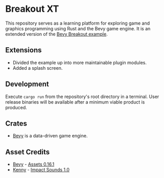 # Breakout XT

This repository serves as a learning platform for exploring game and graphics programming using Rust and the Bevy game engine. It is an extended version of the [Bevy Breakout example](https://github.com/bevyengine/bevy/blob/release-0.16.1/examples/games/breakout.rs).

## Extensions

- Divided the example up into more maintainable plugin modules.
- Added a splash screen.

## Development

Execute `cargo run` from the repository's root directory in a terminal. User release binaries will be available after a minimum viable product is produced.

## Crates

- [Bevy](https://github.com/bevyengine/bevy) is a data-driven game engine.

## Asset Credits

- [Bevy](https://bevy.org/) - [Assets 0.16.1](https://github.com/bevyengine/bevy/tree/release-0.16.1/assets)
- [Kenny](https://kenney.nl/) - [Impact Sounds 1.0](https://kenney.nl/assets/impact-sounds)